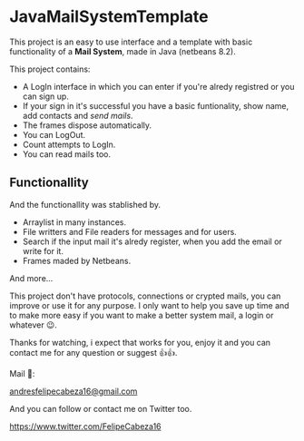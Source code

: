 # JavaMailSystemTemplate


This project is an easy to use interface and a template with basic functionality of a **Mail System**, made in Java (netbeans 8.2).

This project contains:

* A LogIn interface in which you can enter if you're alredy registred or you can sign up.
* If your sign in it's successful you have a basic funtionality, show name, add contacts and *send mails*.
* The frames dispose automatically.
* You can LogOut.
* Count attempts to LogIn.
* You can read mails too.


## Functionallity

And the functionallity was stablished by.

* Arraylist in many instances.
* File writters and File readers for messages and for users.
* Search if the input mail it's alredy register, when you add the email or write for it. 
* Frames maded by Netbeans.

And more...

This project don't have protocols, connections or crypted mails, you can improve or use it for any purpose.
I only want to help you save up time and to make more easy if you want to make a better system mail, a login or whatever 😉.

Thanks for watching, i expect that works for you, enjoy it and you can contact me for any question or suggest :+1::+1:.

Mail 📨: 

andresfelipecabeza16@gmail.com

And you can follow or contact me on Twitter too.

https://www.twitter.com/FelipeCabeza16


